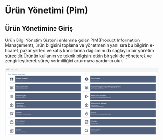 # Ürün Yönetimi  (Pim)

## Ürün Yönetimine Giriş

Ürün Bilgi Yönetim Sistemi anlamına gelen PIM(Product Information Management), ürün bilgisini toplama ve yönetmenin yanı sıra bu bilginin e-ticaret, pazar yerleri ve satış kanallarına dağılımını da sağlayan bir yönetim sürecidir.Ürünün kullanım ve teknik bilgisini etkin bir şekilde yöneterek ve zenginleştirerek süreç verimliliğini arttırmaya yardımcı olur.

![screenshot](../../../m/hub/pim/pim-all.png)